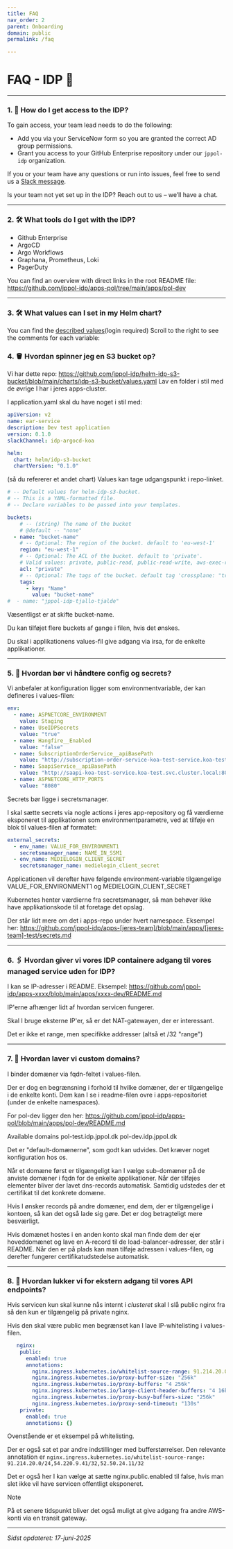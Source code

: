 ```yaml
---
title: FAQ
nav_order: 2 
parent: Onboarding
domain: public
permalink: /faq

---
```


# FAQ - IDP 🚀

---



### 1. 🔑 How do I get access to the IDP?
To gain access, your team lead needs to do the following:  
- Add you via your ServiceNow form so you are granted the correct AD group permissions.  
- Grant you access to your GitHub Enterprise repository under our `jppol-idp` organization.

If you or your team have any questions or run into issues, feel free to send us a [Slack message](https://ekstrabladet.slack.com/archives/C07TZPBHFUL). 

Is your team not yet set up in the IDP? Reach out to us – we’ll have a chat.

---

### 2. 🛠️ What tools do I get with the IDP?
- Github Enterprise
- ArgoCD
- Argo Workflows
- Graphana, Prometheus, Loki
- PagerDuty

You can find an overview with direct links in the root README file:
https://github.com/jppol-idp/apps-pol/tree/main/apps/pol-dev

---
### 3. 🛠️ What values can I set in my Helm chart?

You can find the [described values](https://github.com/jppol-idp/helm-idp-advanced/blob/main/README.md)(login required) 
Scroll to the right to see the comments for each variable:


### 4. 🪣 Hvordan spinner jeg en S3 bucket op?
Vi har dette repo: https://github.com/jppol-idp/helm-idp-s3-bucket/blob/main/charts/idp-s3-bucket/values.yaml
Lav en folder i stil med de øvrige I har i jeres apps-cluster.

I application.yaml skal du have noget i stil med:

```yaml
apiVersion: v2
name: ear-service
description: Dev test application
version: 0.1.0
slackChannel: idp-argocd-koa

helm:
  chart: helm/idp-s3-bucket
  chartVersion: "0.1.0"
```
(så du refererer et andet chart)
Values kan tage udgangspunkt i repo-linket.

```yaml
# -- Default values for helm-idp-s3-bucket.
# -- This is a YAML-formatted file.
# -- Declare variables to be passed into your templates.

buckets:
    # -- (string) The name of the bucket
    # @default -- "none"
  - name: "bucket-name"
    # -- Optional: The region of the bucket. default to 'eu-west-1'
    region: "eu-west-1"
    # -- Optional: The ACL of the bucket. default to 'private'.
    # Valid values: private, public-read, public-read-write, aws-exec-read, authenticated-read, bucket-owner-read, bucket-owner-full-control, log-delivery-write
    acl: "private"
    # -- Optional: The tags of the bucket. default tag 'crossplane: "true"' will always be set.
    tags:
      - key: "Name"
        value: "bucket-name"
#  - name: "jppol-idp-tjallo-tjalde"
```

Væsentligst er at skifte bucket-name.

Du kan tilføjet flere buckets af gange i filen, hvis det ønskes.

Du skal i applikationens values-fil give adgang via irsa, for de enkelte applikationer.

---

### 5. 🤫 Hvordan bør vi håndtere config og secrets?
Vi anbefaler at konfiguration ligger som environmentvariable, der kan defineres i values-filen:
```yaml
env:
  - name: ASPNETCORE_ENVIRONMENT
    value: Staging
  - name: UseIDPSecrets
    value: "true"
  - name: Hangfire__Enabled
    value: "false"
  - name: SubscriptionOrderService__apiBasePath
    value: "http://subscription-order-service-koa-test-service.koa-test.svc.cluster.local:8080"
  - name: SaapiService__apiBasePath
    value: "http://saapi-koa-test-service.koa-test.svc.cluster.local:8080/"
  - name: ASPNETCORE_HTTP_PORTS
    value: "8080"
```

Secrets bør ligge i secretsmanager. 

I skal sætte secrets via nogle actions i jeres app-repository og få værdierne eksponeret til applikationen som environmentparametre, ved at tilføje en blok til values-filen af formatet:

```yaml
external_secrets:
  - env_name: VALUE_FOR_ENVIRONMENT1
    secretsmanager_name: NAME_IN_SSM1
  - env_name: MEDIELOGIN_CLIENT_SECRET
    secretsmanager_name: medielogin_client_secret
```

Applicationen vil derefter have følgende environment-variable tilgængelige VALUE_FOR_ENVIRONMENT1 og MEDIELOGIN_CLIENT_SECRET

Kubernetes henter værdierne fra secretsmanager, så man behøver ikke have applikationskode til at foretage det opslag.

Der står lidt mere om det i apps-repo under hvert namespace. Eksempel her: https://github.com/jppol-idp/apps-[jeres-team]/blob/main/apps/[jeres-team]-test/secrets.md


---

### 6. 🖇️ Hvordan giver vi vores IDP containere adgang til vores managed service uden for IDP?

I kan se IP-adresser i README. Eksempel:
https://github.com/jppol-idp/apps-xxxx/blob/main/apps/xxxx-dev/README.md

IP'erne afhænger lidt af hvordan servicen fungerer.

Skal I bruge eksterne IP'er, så er det NAT-gatewayen, der er interessant.

Det er ikke et range, men specifikke addresser (altså et /32 "range")

---

### 7. 🧁 Hvordan laver vi custom domains?

I binder domæner via fqdn-feltet i values-filen.

Der er dog en begrænsning i forhold til hvilke domæner, der er tilgængelige i de enkelte konti. Dem kan I se i readme-filen ovre i apps-repositoriet (under de enkelte namespaces).

For pol-dev ligger den her: https://github.com/jppol-idp/apps-pol/blob/main/apps/pol-dev/README.md

Available domains
pol-test.idp.jppol.dk
pol-dev.idp.jppol.dk

Det er "default-domænerne", som godt kan udvides.
Det kræver noget konfiguration hos os.

Når et domæne først er tilgængeligt kan I vælge sub-domæner på de anviste domæner i fqdn for de enkelte applikationer. 
Når der tilføjes elementer bliver der lavet dns-records automatisk. Samtidig udstedes der et certifikat til det konkrete domæne.

Hvis I ønsker records på andre domæner, end dem, der er tilgængelige i kontoen, så kan det også lade sig gøre. Det er dog betragteligt mere besværligt.

Hvis domænet hostes i en anden konto skal man finde dem der ejer hoveddomænet og lave en A-record til de load-balancer-adresser, der står i README. 
Når den er på plads kan man tilføje adressen i values-filen, og derefter fungerer certifikatudstedelse automatisk.

---

### 8. 🔐 Hvordan lukker vi for ekstern adgang til vores API endpoints?

Hvis servicen kun skal kunne nås internt i _clusteret_ skal I slå public nginx fra så den kun er tilgængelig på private nginx. 

Hvis den skal være public men begrænset kan I lave IP-whitelisting i values-filen.

```yaml
   nginx:
    public:
      enabled: true
      annotations:
        nginx.ingress.kubernetes.io/whitelist-source-range: 91.214.20.0/24,54.220.9.41/32,52.50.24.11/32
        nginx.ingress.kubernetes.io/proxy-buffer-size: "256k"
        nginx.ingress.kubernetes.io/proxy-buffers: "4 256k"
        nginx.ingress.kubernetes.io/large-client-header-buffers: "4 16k"
        nginx.ingress.kubernetes.io/proxy-busy-buffers-size: "256k"
        nginx.ingress.kubernetes.io/proxy-send-timeout: "130s"
    private:
      enabled: true
      annotations: {} 
```
Ovenstående er et eksempel på whitelisting.

Der er også sat et par andre indstillinger med bufferstørrelser. Den relevante annotation er
`nginx.ingress.kubernetes.io/whitelist-source-range: 91.214.20.0/24,54.220.9.41/32,52.50.24.11/32`

Det er også her I kan vælge at sætte nginx.public.enabled til false, hvis man slet ikke vil have servicen offentligt eksponeret.

> [!NOTE]
> På et senere tidspunkt bliver det også muligt at give adgang fra andre AWS-konti via en transit gateway.

---

*Sidst opdateret: 17-juni-2025*
